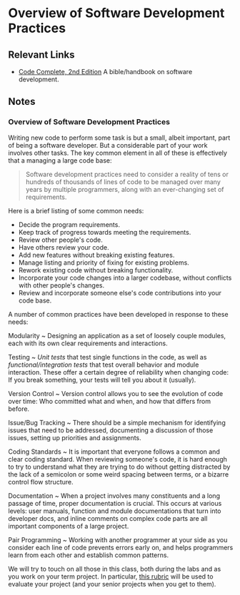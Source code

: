 # Overview of Software Development Practices

## Relevant Links

- [Code Complete, 2nd Edition](http://learning.acm.org/books/book_detail.cfm?id=1096143&type=safari) A bible/handbook on software development.

## Notes

### Overview of Software Development Practices

Writing new code to perform some task is but a small, albeit important, part of being a software developer. But a considerable part of your work involves other tasks. The key common element in all of these is effectively that a managing a large code base:

> Software development practices need to consider a reality of tens or hundreds of thousands of lines of code to be managed over many years by multiple programmers, along with an ever-changing set of requirements.

Here is a brief listing of some common needs:

- Decide the program requirements.
- Keep track of progress towards meeting the requirements.
- Review other people's code.
- Have others review your code.
- Add new features without breaking existing features.
- Manage listing and priority of fixing for existing problems.
- Rework existing code without breaking functionality.
- Incorporate your code changes into a larger codebase, without conflicts with other people's changes.
- Review and incorporate someone else's code contributions into your code base.

A number of common practices have been developed in response to these needs:

Modularity
  ~ Designing an application as a set of loosely couple modules, each with its own clear requirements and interactions.

Testing
  ~ *Unit tests* that test single functions in the code, as well as *functional/integration tests* that test overall behavior and module interaction. These offer a certain degree of reliability when changing code: If you break something, your tests will tell you about it (usually).

Version Control
  ~ Version control allows you to see the evolution of code over time: Who committed what and when, and how that differs from before.

Issue/Bug Tracking
  ~ There should be a simple mechanism for identifying issues that need to be addressed, documenting a discussion of those issues, setting up priorities and assignments.

Coding Standards
  ~ It is important that everyone follows a common and clear coding standard. When reviewing someone's code, it is hard enough to try to understand what they are trying to do without getting distracted by the lack of a semicolon or some weird spacing between terms, or a bizarre control flow structure.

Documentation
  ~ When a project involves many constituents and a long passage of time, proper documentation is crucial. This occurs at various levels: user manuals, function and module documentations that turn into developer docs, and inline comments on complex code parts are all important components of a large project.

Pair Programming
  ~ Working with another programmer at your side as you consider each line of code prevents errors early on, and helps programmers learn from each other and establish common patterns.

We will try to touch on all those in this class, both during the labs and as you work on your term project. In particular, [this rubric](https://github.com/Hanover-CS/Comps_Documents/blob/master/development_rubric.md) will be used to evaluate your project (and your senior projects when you get to them).
